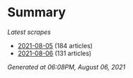 # Summary
*Latest scrapes*
* [2021-08-05](https://github.com/nuuuwan/news_lk/blob/data/news_lk.2021-08-05.json) (184 articles)
* [2021-08-06](https://github.com/nuuuwan/news_lk/blob/data/news_lk.2021-08-06.json) (131 articles)

*Generated at 06:08PM, August 06, 2021*